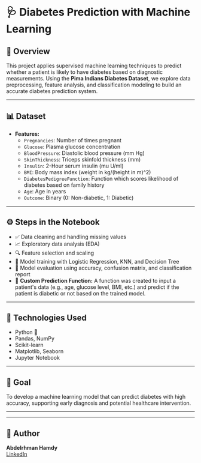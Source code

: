 # 🩺 Diabetes Prediction with Machine Learning


## 📌 Overview

This project applies supervised machine learning techniques to predict whether a patient is likely to have diabetes based on diagnostic measurements. Using the **Pima Indians Diabetes Dataset**, we explore data preprocessing, feature analysis, and classification modeling to build an accurate diabetes prediction system.

---

## 📊 Dataset


- **Features:**
  - `Pregnancies`: Number of times pregnant
  - `Glucose`: Plasma glucose concentration
  - `BloodPressure`: Diastolic blood pressure (mm Hg)
  - `SkinThickness`: Triceps skinfold thickness (mm)
  - `Insulin`: 2-Hour serum insulin (mu U/ml)
  - `BMI`: Body mass index (weight in kg/(height in m)^2)
  - `DiabetesPedigreeFunction`: Function which scores likelihood of diabetes based on family history
  - `Age`: Age in years
  - `Outcome`: Binary (0: Non-diabetic, 1: Diabetic)

---

## ⚙️ Steps in the Notebook

- ✅ Data cleaning and handling missing values
- 📈 Exploratory data analysis (EDA)
- 🔍 Feature selection and scaling
- 🤖 Model training with Logistic Regression, KNN, and Decision Tree
- 🧪 Model evaluation using accuracy, confusion matrix, and classification report
- 🔮 **Custom Prediction Function:** A function was created to input a patient's data (e.g., age, glucose level, BMI, etc.) and predict if the patient is diabetic or not based on the trained model.

---

## 📌 Technologies Used

- Python 🐍
- Pandas, NumPy
- Scikit-learn
- Matplotlib, Seaborn
- Jupyter Notebook

---

## 🎯 Goal

To develop a machine learning model that can predict diabetes with high accuracy, supporting early diagnosis and potential healthcare intervention.

---


---

## 👤 Author

**Abdelrhman Hamdy**  
[LinkedIn](https://www.linkedin.com/in/abdelrahman-hamdii/)


